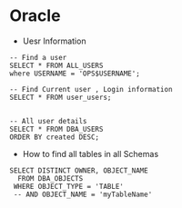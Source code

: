 Oracle
======


* Uesr Information
```
-- Find a user 
SELECT * FROM ALL_USERS
where USERNAME = 'OPS$USERNAME';

-- Find Current user , Login information
SELECT * FROM user_users;


-- All user details
SELECT * FROM DBA_USERS
ORDER BY created DESC;

```

* How to find all tables in all Schemas 
```
SELECT DISTINCT OWNER, OBJECT_NAME 
  FROM DBA_OBJECTS
 WHERE OBJECT_TYPE = 'TABLE'
 -- AND OBJECT_NAME = 'myTableName'
 ```

